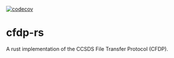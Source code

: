 [![codecov](https://codecov.io/gh/ASU-cubesat/cfdp-rs/branch/main/graph/badge.svg?token=BYFWKOEZFT)](https://codecov.io/gh/ASU-cubesat/cfdp-rs)


# cfdp-rs
A rust implementation of the CCSDS File Transfer Protocol (CFDP).
